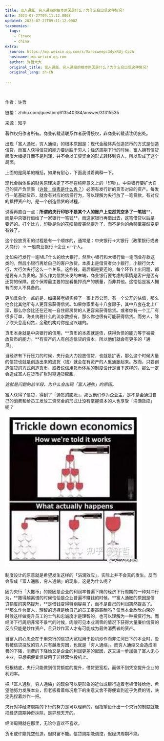 ```yaml
---
title: 富人通胀，穷人通缩的根本原因是什么？为什么会出现这种情况?
date: 2023-07-27T09:11:12.000Z
updated: 2023-07-27T09:11:12.000Z
taxonomies:
  tags:
    - Finace
    - china
extra:
  source: https://mp.weixin.qq.com/s/Vxrocweepc3dykRUj-Cp2A
  hostname: mp.weixin.qq.com
  author: 许哲大大
  original_title: 富人通胀，穷人通缩的根本原因是什么？为什么会出现这种情况?
  original_lang: zh-CN

---
```


![图片](svg3E.svg)

作者：许哲

链接：zhihu.com/question/613540384/answer/31315535

来源：知乎  

著作权归作者所有。商业转载请联系作者获得授权，非商业转载请注明出处。

出现「富人通胀，穷人通缩」的根本原因是：现代金融体系创造货币的方式是创造信贷，而富人获得信贷的能力要远胜于穷人；经济周期下行的时候，富人拥有信贷额度大幅提升而不是利润，并不会以工资奖金的形式转移到穷人，所以形成了这个局面。  

上面的是简单的概括，如果有耐心，下面我试着阐释一下。

现代金融体系的财务原理决定了不存在纯粹意义上的「印钞」。中央银行要扩大自己的资产负债表（[许哲：缩表是什么鬼？](http://mp.weixin.qq.com/s?__biz=MzA4MTQwMzQ2Ng==&mid=2648455321&idx=1&sn=2f65ea4193c2d7211e2617853660fd54&chksm=87bd13bcb0ca9aaaeaf8576756bad1915829a959aa6a315131637ab7da19cf4269d309beccdb&scene=21#wechat_redirect)）必须有发行新的货币对应的资产。每发行一笔基础货币，就会有对应的信贷行为，可以理解为央行放了一笔贷款，有对应的抵押资产的，是一个创造信贷的过程。

说得再直白一点：**所谓的央行印钞不是某个人的账户上忽然凭空多了一笔钱****，而是中央银行借给了一家银行一笔钱**，而这家银行再借出去，这笔借贷以后是要还的。打个比方，印钞是你的花呗额度突然提升了，而不是你的余额宝突然变更有钱了。

这个投放货币的过程是有一个顺序的，通常是：中央银行->大银行（政策银行或者大商行）-> 一般商业银行->企业 or 个人。

比如央行发行一笔MLF什么的给大银行，然后小银行和大银行做一笔同业存款这类的，然后小银行再给自己的客户放贷。本质上是借贷者欠小银行，小银行欠大行，大行欠央行这么一个关系。这些钱，最后都是要还的，每个环节上出问题，都是要有人负责的。那么作为信贷头发的末端，商业银行要考虑的事情是客户是否有还贷的保障。这个保障最主要的是看抵押资产的质量，而非其他。这恰恰是富人拥有而穷人不具备的。

更加具象化一点的是，如果某老板实控了一家上市公司，有一个公开的估值，那么他会比其他所有人更容易获得信贷。如果你家里有十八套房子，其中八套在北上广深，那么你会比还在还唯一自住房房贷的人更容易获得信贷。或者你有一个工厂有很多订单，海关纳税什么的流水数据有，那么你也很有可能获得信贷。而穷人，除了砍头息高利贷，金融机构对你是没兴趣的。

货币本身就是中央银行的信用，**货币的本质就是债，获得负债的能力等于被投放货币的能力。**有资产的人有创造信贷的资本，所以他们就会有更多的「通货」。

当经济有下行压力的时候，央行会大力投放信贷，也就是扩表，那么这个时候大量的信贷也就是创造出来的通货（钱）就会在有资产的人里通胀起来。故而，只要创造信贷的方式创造货币，或者说信用货币体系的制度设计是当下这样的，那么一定会造成富人在货币扩张时期通货膨胀。

_这就是问题的前半段，为什么会出现「富人通胀」的原因。_

富人获得了信贷，得到了「通货的膨胀」，那么他们作为企业主，是不是会通过自己的消费和给员工发放工资奖金的形式让没有掌握资本的人也享受「涓滴效应」呢？

![图片](640.png)

制度设计的原意就是希望发生这样的「涓滴效应」，实际上并不会真的发生。反而会形成「富人通胀，穷人通缩」的现象。这是为什么呢？

因为央行「大撒币」的原因是企业的利润率普遍下降的经济下行周期的一种对冲行为，**撒得越离谱的时候恰恰是企业普遍不赚钱的时候。**富人通胀的原因是信贷额度的突然提升，**是借钱变得特别容易了，而不是自己的利润突然提高了。**那么作为富人，理智的选择是给自己的员工提高薪酬吗？仅当本业欣欣向荣的时候这样做提升员工的士气和忠诚度才是理智的，也可以理解为一种投资行为。而经济下行周期非常不景气的时候，肉眼可见本业凋零的情况下获得大量廉价信贷的反应只能是炒作资产，且只炒作富人才有可能成为最终消费者的资产。

当富人的心思全在于用央行的信贷大宽松用于投机炒作而非江河日下的本业时，没有被信贷投放的穷人只有越发穷困，也就是「穷人通缩」。而穷人通缩又会造成消费的下降，消费的下降恰又是企业的利润更差的起因，这又进一步加强了富人无心主业，只想把便宜信贷用于非经营性投机上。

归根结底，央行只能做到信贷额度的提升，借贷更宽松，而做不到凭空提升企业的利润率。

把「富人通胀，穷人通缩」的现象可以更形象的近似成银行追着老板借钱给他，希望他努力发展本业，但老板看着每况愈下的生意又舍不得便宜到近乎免费的钱，决定先捏着炒作一把。

央行对冲经济周期的下行的努力是可以理解的，但指望设计出一个央行的制度就能把经济周期神奇抹除，是异想天开的。

经济周期就在那里，无论你喜欢不喜欢。

货币或许能凭空创造，但财富不能。信贷周期能调控，但经济周期不能。
